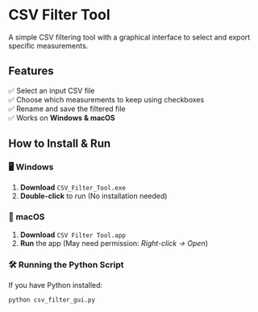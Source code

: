 # CSV Filter Tool

A simple CSV filtering tool with a graphical interface to select and export specific measurements.

## Features
✅ Select an input CSV file  
✅ Choose which measurements to keep using checkboxes  
✅ Rename and save the filtered file  
✅ Works on **Windows & macOS**  

## How to Install & Run
### 🖥️ Windows
1. **Download** `CSV_Filter_Tool.exe`
2. **Double-click** to run (No installation needed)

### 🍏 macOS
1. **Download** `CSV Filter Tool.app`
2. **Run** the app (May need permission: *Right-click → Open*)

### 🛠️ Running the Python Script
If you have Python installed:
```bash
python csv_filter_gui.py
